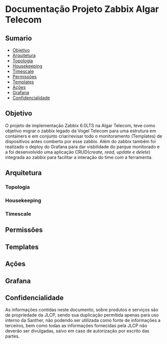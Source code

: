 # Documentação Projeto Zabbix Algar Telecom

## Sumario

* [Objetivo](##Objetivo)
* [Arquitetura](##Arquitetura)
* [Topologia](##Topologia)
* [Housekeeping](###Housekeeping)
* [Timescale](###Timescale)
* [Permissões](##Permissões)
* [Templates](##Templates)
* [Ações](##Ações)
* [Grafana](##Grafana)
* [Confidencialidade](##Confidencialidade)

## Objetivo

O projeto de implementação Zabbix 6.0LTS na Algar Telecom, teve como objetivo migrar o zabbix legado da Vogel Telecom para uma estrutura em containers e em conjunto criar/revisar todo o monitoramento (Templates) de dispositivos antes comberto por esse zabbix. Além do zabbix também foi realizado o deploy do Grafana para dar visbilidade do parque monitorado e a foi desenvolvido uma aplicação CRUD(_create, read, update e delete_) integrada ao zabbix para facilitar a interação do time com a ferramenta.

## Arquitetura

### Topologia

### Housekeeping

### Timescale

## Permissões

## Templates

## Ações

## Grafana

## Confidencialidade

As informações contidas neste documento, sobre produtos e serviços são de propriedade da JLCP, sendo sua duplicação permitida apenas para uso interno da Santher, não podendo ser utilizada como fonte de informações a terceiros, bem como todas as informações fornecidas pela JLCP não deverão ser divulgadas, salvo em caso de autorização por escrito das partes.
